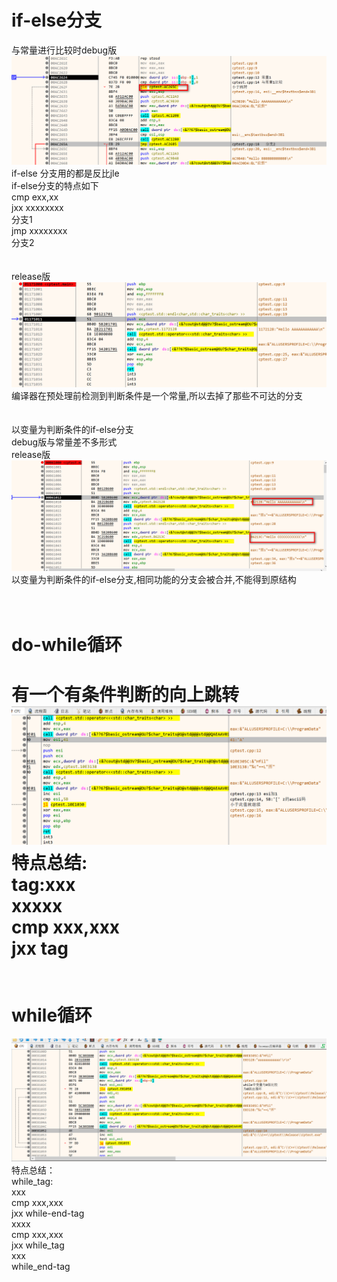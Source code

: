 if-else分支
=========
与常量进行比较时debug版<br>
![](https://github.com/leemz2016/cplusplus/blob/master/%E7%AC%94%E8%AE%B0/img/if-else%E7%AE%80%E5%8D%95%E5%B8%B8%E9%87%8F%E6%AF%94%E8%BE%83debug.png)<br>
if-else 分支用的都是反比jle<br>
if-else分支的特点如下<br>
cmp exx,xx<br>
jxx xxxxxxxx<br>
分支1<br>
jmp xxxxxxxx<br>
分支2<br>
<br>
<br>
release版<br>
![](https://github.com/leemz2016/cplusplus/blob/master/%E7%AC%94%E8%AE%B0/img/if-else%E7%AE%80%E5%8D%95%E5%8F%98%E9%87%8F%E6%AF%94%E8%BE%83%20release.png)<br>
编译器在预处理前检测到判断条件是一个常量,所以去掉了那些不可达的分支<br>
<br>
<br>
以变量为判断条件的if-else分支<br>
debug版与常量差不多形式<br>
release版<br>
![](https://github.com/leemz2016/cplusplus/blob/master/%E7%AC%94%E8%AE%B0/img/if-else%E5%8F%98%E9%87%8F%E6%AF%94%E8%BE%83release.png)<br>
以变量为判断条件的if-else分支,相同功能的分支会被合并,不能得到原结构<br>
<br>
<br>

do-while循环
==========
有一个有条件判断的向上跳转<br>
![](https://github.com/leemz2016/cplusplus/blob/master/%E7%AC%94%E8%AE%B0/img/do-while.png)<br>
特点总结:<br>
tag:xxx<br>
xxxxx<br>
cmp xxx,xxx<br>
jxx tag<br>
<br>
<br>
while循环
=======
![](https://github.com/leemz2016/cplusplus/blob/master/%E7%AC%94%E8%AE%B0/img/while.png)<br>
特点总结：<br>
while_tag:<br>
xxx<br>
cmp xxx,xxx<br>
jxx while-end-tag<br>
xxxx<br>
cmp xxx,xxx<br>
jxx while_tag<br>
xxx<br>
while_end-tag<br>


